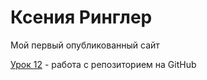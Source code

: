

# Ксения Ринглер
Мой первый опубликованный сайт

[Урок 12](http://kseniaringler.github.io/lesson_12 "Мой первый опубликованный сайт") - работа с репозиторием на GitHub 
